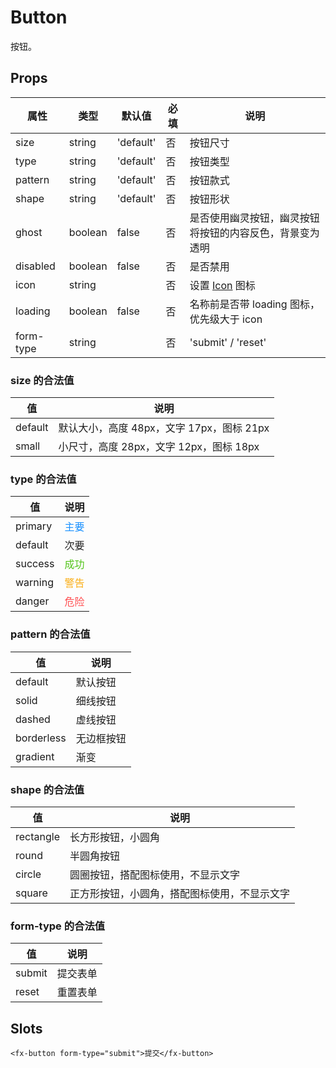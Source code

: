 # Button

按钮。

## Props

| 属性      | 类型    | 默认值    | 必填 | 说明                                                     |
| --------- | ------- | --------- | ---- | -------------------------------------------------------- |
| size      | string  | 'default' | 否   | 按钮尺寸                                                 |
| type      | string  | 'default' | 否   | 按钮类型                                                 |
| pattern   | string  | 'default' | 否   | 按钮款式                                                 |
| shape     | string  | 'default' | 否   | 按钮形状                                                 |
| ghost     | boolean | false     | 否   | 是否使用幽灵按钮，幽灵按钮将按钮的内容反色，背景变为透明 |
| disabled  | boolean | false     | 否   | 是否禁用                                                 |
| icon      | string  |           | 否   | 设置 [Icon](./README.Icon.md) 图标                       |
| loading   | boolean | false     | 否   | 名称前是否带 loading 图标，优先级大于 icon               |
| form-type | string  |           | 否   | 'submit' / 'reset'                                       |

### size 的合法值

| 值      | 说明                                      |
| ------- | ----------------------------------------- |
| default | 默认大小，高度 48px，文字 17px，图标 21px |
| small   | 小尺寸，高度 28px，文字 12px，图标 18px   |

### type 的合法值

| 值      | 说明                            |
| ------- | ------------------------------- |
| primary | <font color=#1890ff>主要</font> |
| default | <font color=#262626>次要</font> |
| success | <font color=#52c41a>成功</font> |
| warning | <font color=#faad14>警告</font> |
| danger  | <font color=#ff4d4f>危险</font> |

### pattern 的合法值

| 值         | 说明       |
| ---------- | ---------- |
| default    | 默认按钮   |
| solid      | 细线按钮   |
| dashed     | 虚线按钮   |
| borderless | 无边框按钮 |
| gradient   | 渐变       |

### shape 的合法值

| 值        | 说明                                 |
| --------- | ------------------------------------ |
| rectangle | 长方形按钮，小圆角                   |
| round     | 半圆角按钮                             |
| circle    | 圆圈按钮，搭配图标使用，不显示文字   |
| square    | 正方形按钮，小圆角，搭配图标使用，不显示文字 |

### form-type 的合法值

| 值     | 说明     |
| ------ | -------- |
| submit | 提交表单 |
| reset  | 重置表单 |

## Slots

```
<fx-button form-type="submit">提交</fx-button>
```
